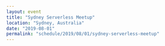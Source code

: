 ```yaml
---
layout: event
title: "Sydney Serverless Meetup"
location: "Sydney, Australia"
date: "2019-08-01"
permalink: "schedule/2019/08/01/sydney-serverless-meetup"
---
```

